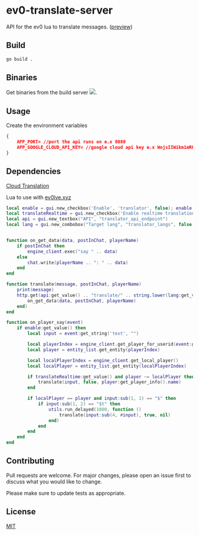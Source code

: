 # ev0-translate-server

API for the ev0 lua to translate messages. ([preview](https://streamable.com/e/hlojer))

## Build
```bash
go build .
```

## Binaries
Get binaries from the build server [![](https://github.com/bay0/ev0-translate-server/workflows/build/badge.svg)](https://github.com/bay0/ev0-translate-server/actions).

## Usage
Create the environment variables
```json
{
    APP_PORT= //port the api runs on e.x 8080
    APP_GOOGLE_CLOUD_API_KEY= //google cloud api key e.x WojsIIWikm1mRPtQ5rSLmH5drgTvstgo5363FxK
}
```
## Dependencies
[Cloud Translation](https://cloud.google.com/translate)

Lua to use with [ev0lve.xyz](https://ev0lve.xyz/)

```lua
local enable = gui.new_checkbox('Enable', 'translator', false); enable:set_tooltip('Enables translator')
local translateRealtime = gui.new_checkbox('Enable realtime translation', 'translator_realtime', false); translateRealtime:set_tooltip('Translate realtime')
local api = gui.new_textbox("API", "translator_api_endpoint")
local lang = gui.new_combobox("Target lang", "translator_langs", false, "en", "de", "ru")


function on_get_data(data, postInChat, playerName)
    if postInChat then
        engine_client.exec("say " .. data)
    else
        chat.write(playerName .. ": " .. data)
    end
end

function translate(message, postInChat, playerName)
    print(message)
    http.get(api:get_value() .. "translate/" .. string.lower(lang:get_value()) .. "/" .. message, function (data)
        on_get_data(data, postInChat, playerName)
    end)
end

function on_player_say(event)
    if enable:get_value() then
        local input = event:get_string('text', "")

        local playerIndex = engine_client.get_player_for_userid(event:get_int('userid', 0))
		local player = entity_list.get_entity(playerIndex)

        local localPlayerIndex = engine_client.get_local_player()
        local localPlayer = entity_list.get_entity(localPlayerIndex)

        if translateRealtime:get_value() and player ~= localPlayer then
            translate(input, false, player:get_player_info().name)
        end

        if localPlayer == player and input:sub(1, 1) == "$" then
            if input:sub(1, 2) == "$t" then
                utils.run_delayed(1000, function ()
                    translate(input:sub(4, #input), true, nil)
                end)
            end
        end
    end
end
```

## Contributing
Pull requests are welcome. For major changes, please open an issue first to discuss what you would like to change.

Please make sure to update tests as appropriate.

## License
[MIT](https://choosealicense.com/licenses/mit/)
